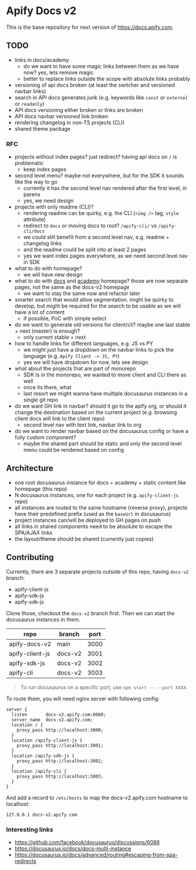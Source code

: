 # Apify Docs v2

This is the base repository for next version of https://docs.apify.com.

## TODO

- links in docs/academy
  - do we want to have some magic links between them as we have now? yes, lets remove magic
  - better to replace links outside the scope with absolute links probably
- versioning of api docs broken (at least the switcher and versioned navbar links)
- search in API docs generates junk (e.g. keywords like `const` or `external` or `readonly`)
- API docs versioning either broken or links are broken
- API docs navbar versioned link broken
- rendering changelog in non-TS projects (CLI)
- shared theme package

### RFC

- projects without index pages? just redirect? having api docs on `/` is problematic
  - keep index pages
- second level menu? maybe not everywhere, but for the SDK it sounds like the way to go
  - currently it has the second level nav rendered after the first level, in parens
  - yes, we need design
- projects with only readme (CLI)?
  - rendering readme can be quirky, e.g. the CLI (`<img />` tag, `style` attribute)
  - redirect to `docs` or moving docs to root? `/apify-cli/` vs `/apify-cli/docs`
  - we could still benefit from a second level nav, e.g. readme + changelog links
  - and the readme could be split into at least 2 pages
  - yes we want index pages everywhere, as we need second level nav in SDK
- what to do with homepage?
  - we will have new design
- what to do with [docs](https://docs.apify.com/) and [academy](https://developers.apify.com/academy) homepage? those are now separate pages, not the same as the docs-v2 homepage
  - we want to stay the same now and refactor later
- smarter search that would allow segmentation. might be quirky to develop, but might be required for the search to be usable as we will have a lot of content
  - if possible, PoC with simple select
- do we want to generate old versions for client/cli? maybe one last stable + next (master) is enough?
  - only current stable + next
- how to handle links for different languages, e.g. JS vs PY
  - we might just have a dropdown on the navbar links to pick the language (e.g. `Apify Client -> JS, PY`)
  - yes we will have dropdown for now, lets see design
- what about the projects that are part of monorepo
  - SDK is in the monorepo, we wanted to move client and CLI there as well
  - once its there, what
  - last resort we might wanna have multiple docusaurus instances in a single git repo
- do we want GH link in navbar? should it go to the apify org, or should it change the destination based on the current project (e.g. browsing client docs will link to the client repo)
  - second level nav with text link, navbar link to org
- do we want to render navbar based on the docusaurus config or have a fully custom component?
  - maybe the shared part should be static and only the second level menu could be rendered based on config

## Architecture

- one root docusaurus instance for docs + academy + static content like homepage (this repo)
- N docusaurus instances, one for each project (e.g. `apify-client-js` repo)
- all instances are routed to the same hostname (reverse proxy), projects have their predefined prefix (used as the `baseUrl` in docusaurus)
- project instances can/will be deployed to GH pages on push
- all links in shared components need to be absolute to escape the SPA/AJAX links
- the layout/theme should be shared (currently just copies)

## Contributing

Currently, there are 3 separate projects outside of this repo, having `docs-v2` branch:

- apify-client-js
- apify-sdk-js
- apify-sdk-js

Clone those, checkout the `docs-v2` branch first. Then we can start the docusaurus instances in them.

| repo            | branch  | port |
|-----------------|---------|------|
| apify-docs-v2   | main    | 3000 |
| apify-client-js | docs-v2 | 3001 |
| apify-sdk-js    | docs-v2 | 3002 |
| apify-cli       | docs-v2 | 3003 |

> To run docusaurus on a specific port, use `npm start -- --port XXXX`.

To route them, you will need nginx server with following config:

```nginx
server {
  listen       docs-v2.apify.com:8080;
  server_name  docs-v2.apify.com;
  location / {
    proxy_pass http://localhost:3000;
  }
  location /apify-client-js {
    proxy_pass http://localhost:3001;
  }
  location /apify-sdk-js {
    proxy_pass http://localhost:3002;
  }
  location /apify-cli {
    proxy_pass http://localhost:3003;
  }
}
```

And add a record to `/etc/hosts` to map the docs-v2.apify.com hostname to localhost:

```
127.0.0.1 docs-v2.apify.com
```

### Interesting links

- https://github.com/facebook/docusaurus/discussions/6086
- https://docusaurus.io/docs/docs-multi-instance
- https://docusaurus.io/docs/advanced/routing#escaping-from-spa-redirects
